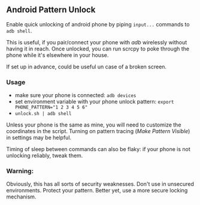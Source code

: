 ## Android Pattern Unlock
Enable quick unlocking of android phone by piping ```input...``` commands to ```adb shell```.

This is useful, if you pair/connect your phone with _adb_ wirelessly without having it in reach.
Once unlocked, you can run scrcpy to poke through the phone while it's elsewhere in your house.

If set up in advance, could be useful un case of a broken screen.

### Usage
- make sure your phone is connected: ```adb devices```
- set environment variable with your phone unlock pattern: ```export PHONE_PATTERN="1 2 3 4 5 6"```
- ```unlock.sh | adb shell```

Unless your phone is the same as mine, you will need to customize the coordinates in the script.
Turning on pattern tracing (_Make Pattern Visible_) in settings may be helpful.

Timing of sleep between commands can also be flaky: if your phone is not unlocking reliably, tweak them.

### Warning:
Obviously, this has all sorts of security weaknesses. Don't use in unsecured environments.
Protect your pattern. Better yet, use a more secure locking mechanism.
